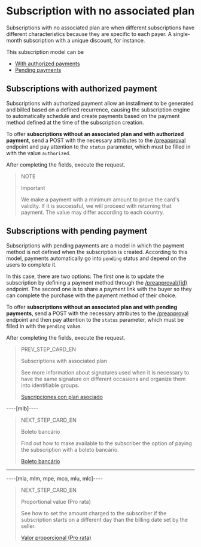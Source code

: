 # Subscription with no associated plan

Subscriptions with no associated plan are when different subscriptions have different characteristics because they are specific to each payer. A single-month subscription with a unique discount, for instance.

This subscription model can be 

* [With authorized payments](/developers/en/guides/subscriptions/integration-configuration/subscription-no-associated-plan#bookmark_subscriptions_with_authorized_payment)
* [Pending payments](/developers/en/guides/subscriptions/integration-configuration/subscription-no-associated-plan#bookmark_subcriptions_with_pending_payment)

## Subscriptions with authorized payment

Subscriptions with authorized payment allow an installment to be generated and billed based on a defined recurrence, causing the subscription engine to automatically schedule and create payments based on the payment method defined at the time of the subscription creation.

To offer **subscriptions without an associated plan and with authorized payment**, send a POST with the necessary attributes to the [/preapproval](https://www.mercadopago[FAKER][URL][DOMAIN]/developers/en/reference/subscriptions/_preapproval/post) endpoint and pay attention to the `status` parameter, which must be filled in with the value `authorized`.

After completing the fields, execute the request.

> NOTE
>
> Important
>
> We make a payment with a minimum amount to prove the card's validity. If it is successful, we will proceed with returning that payment. The value may differ according to each country.

## Subscriptions with pending payment 

Subscriptions with pending payments are a model in which the payment method is not defined when the subscription is created. According to this model, payments automatically go into `pending` status and depend on the users to complete it.

In this case, there are two options: The first one is to update the subscription by defining a payment method through the [/preapproval/{id}](https://www.mercadopago[FAKER][URL][DOMAIN]/developers/en/reference/subscriptions/_preapproval_id/put) endpoint. The second one is to share a payment link with the buyer so they can complete the purchase with the payment method of their choice.

To offer **subscriptions without an associated plan and with pending payments**, send a POST with the necessary attributes to the [/preapproval](https://www.mercadopago[FAKER][URL][DOMAIN]/developers/pt/reference/subscriptions/_preapproval/post) endpoint and then pay attention to the `status` parameter, which must be filled in with the `pending` value.

After completing the fields, execute the request.

> PREV_STEP_CARD_EN
>
> Subscriptions with associated plan
>
> See more information about signatures used when it is necessary to have the same signature on different occasions and organize them into identifiable groups.
>
> [Suscripciones con plan asociado](https://www.mercadopago[FAKER][URL][DOMAIN]/developers/pt/guides/subscriptions/subscriptions-associated-plan)

----[mlb]----
> NEXT_STEP_CARD_EN
>
> Boleto bancário
>
> Find out how to make available to the subscriber the option of paying the subscription with a boleto bancário.
>
> [Boleto bancário](https://www.mercadopago[FAKER][URL][DOMAIN]/developers/en/guides/subscriptions/boleto-bancario)
------------

----[mla, mlm, mpe, mco, mlu, mlc]----
> NEXT_STEP_CARD_EN
>
> Proportional value (Pro rata)
>
> See how to set the amount charged to the subscriber if the subscription starts on a different day than the billing date set by the seller.
>
> [Valor proporcional (Pro rata)](https://www.mercadopago[FAKER][URL][DOMAIN]/developers/en/guides/subscriptions/proportional-amount)